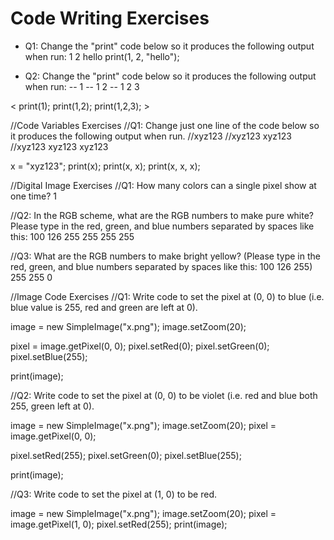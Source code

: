 # Code Writing Exercises

- Q1: Change the "print" code below so it produces the following output when run: 1 2 hello
print(1, 2, "hello");

- Q2: Change the "print" code below so it produces the following output when run:
-- 1
-- 1 2
-- 1 2 3

< print(1);
print(1,2);
print(1,2,3); >

//Code Variables Exercises
//Q1: Change just one line of the code below so it produces the following output when run.
//xyz123
//xyz123 xyz123
//xyz123 xyz123 xyz123

x = "xyz123";
print(x);
print(x, x);
print(x, x, x);

//Digital Image Exercises
//Q1: How many colors can a single pixel show at one time?
1

//Q2: In the RGB scheme, what are the RGB numbers to make pure white? Please type in the red, green, and blue numbers separated by spaces like this: 100 126 255
255 255 255

//Q3: What are the RGB numbers to make bright yellow? (Please type in the red, green, and blue numbers separated by spaces like this: 100 126 255)
255 255 0

//Image Code Exercises
//Q1: Write code to set the pixel at (0, 0) to blue (i.e. blue value is 255, red and green are left at 0).

image = new SimpleImage("x.png");
image.setZoom(20);

pixel = image.getPixel(0, 0);
pixel.setRed(0);
pixel.setGreen(0);
pixel.setBlue(255);

print(image);

//Q2: Write code to set the pixel at (0, 0) to be violet (i.e. red and blue both 255, green left at 0).

image = new SimpleImage("x.png");
image.setZoom(20);
pixel = image.getPixel(0, 0);

pixel.setRed(255);
pixel.setGreen(0);
pixel.setBlue(255);

print(image);

//Q3: Write code to set the pixel at (1, 0) to be red.

image = new SimpleImage("x.png");
image.setZoom(20);
pixel = image.getPixel(1, 0);
pixel.setRed(255);
print(image);


